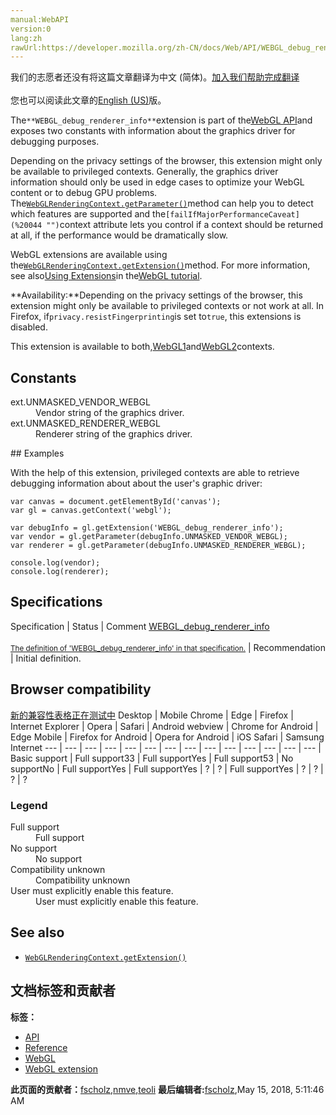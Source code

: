 ```yaml
---
manual:WebAPI
version:0
lang:zh
rawUrl:https://developer.mozilla.org/zh-CN/docs/Web/API/WEBGL_debug_renderer_info
---
```




<bdi>我们的志愿者还没有将这篇文章翻译为<bdi>中文 (简体)</bdi>。[加入我们帮助完成翻译](%20042 "")<br></br>您也可以阅读此文章的[English (US)](%20043 "")版。</bdi>






The`**WEBGL_debug_renderer_info**`extension is part of the[WebGL API](%9901 "")and exposes two constants with information about the graphics driver for debugging purposes.



Depending on the privacy settings of the browser, this extension might only be available to privileged contexts. Generally, the graphics driver information should only be used in edge cases to optimize your WebGL content or to debug GPU problems. The[`WebGLRenderingContext.getParameter()`](%10125 "The WebGLRenderingContext.getParameter() method of the WebGL API returns a value for the passed parameter name.")method can help you to detect which features are supported and the`[failIfMajorPerformanceCaveat](%20044 "")`context attribute lets you control if a context should be returned at all, if the performance would be dramatically slow.



WebGL extensions are available using the[`WebGLRenderingContext.getExtension()`](%9902 "The WebGLRenderingContext.getExtension() method enables a WebGL extension.")method. For more information, see also[Using Extensions](%9903 "")in the[WebGL tutorial](%9904 "").



**Availability:**Depending on the privacy settings of the browser, this extension might only be available to privileged contexts or not work at all. In Firefox, if`privacy.resistFingerprinting`is set to`true`, this extensions is disabled.



This extension is available to both,[WebGL1](%9905 "This example demonstrates how to detect a WebGL rendering context and reports the result to the user.")and[WebGL2](%9906 "The WebGL2RenderingContext interface provides the OpenGL ES 3.0 rendering context for the drawing surface of an HTML <canvas> element.")contexts.



## Constants<a name="Constants"></a>
<dl><dt id=''>ext.UNMASKED_VENDOR_WEBGL</dt><dd>Vendor string of the graphics driver.</dd><dt id=''>ext.UNMASKED_RENDERER_WEBGL</dt><dd>Renderer string of the graphics driver.</dd></dl>
## Examples<a name="Examples"></a>


With the help of this extension, privileged contexts are able to retrieve debugging information about about the user&#39;s graphic driver:


```
var canvas = document.getElementById('canvas');
var gl = canvas.getContext('webgl');

var debugInfo = gl.getExtension('WEBGL_debug_renderer_info');
var vendor = gl.getParameter(debugInfo.UNMASKED_VENDOR_WEBGL);
var renderer = gl.getParameter(debugInfo.UNMASKED_RENDERER_WEBGL);

console.log(vendor);
console.log(renderer);
```

## Specifications<a name="Specifications"></a>
Specification | Status | Comment 
[WEBGL_debug_renderer_info<br></br><small>The definition of &#39;WEBGL_debug_renderer_info&#39; in that specification.</small>](%20047 "") | Recommendation | Initial definition. 


## Browser compatibility<a name="Browser_compatibility"></a>
[新的兼容性表格正在测试中<i></i>](%3360 "")
<abbr>Desktop<i></i></abbr> | <abbr>Mobile<i></i></abbr> 
<abbr>Chrome<i></i></abbr> | <abbr>Edge<i></i></abbr> | <abbr>Firefox<i></i></abbr> | <abbr>Internet Explorer<i></i></abbr> | <abbr>Opera<i></i></abbr> | <abbr>Safari<i></i></abbr> | <abbr>Android webview<i></i></abbr> | <abbr>Chrome for Android<i></i></abbr> | <abbr>Edge Mobile<i></i></abbr> | <abbr>Firefox for Android<i></i></abbr> | <abbr>Opera for Android<i></i></abbr> | <abbr>iOS Safari<i></i></abbr> | <abbr>Samsung Internet<i></i></abbr> 
 ---  |  ---  |  ---  |  ---  |  ---  |  ---  |  ---  |  ---  |  ---  |  ---  |  ---  |  ---  |  ---  |  ---  | 
Basic support | <abbr>Full support</abbr>33 | <abbr>Full support</abbr>Yes | <abbr>Full support</abbr>53 | <abbr>No support</abbr>No | <abbr>Full support</abbr>Yes | <abbr>Full support</abbr>Yes | <abbr>?</abbr> | <abbr>?</abbr> | <abbr>Full support</abbr>Yes | <abbr>?</abbr> | <abbr>?</abbr> | <abbr>?</abbr> | <abbr>?</abbr> 


### Legend<a name="Legend"></a>
<dl><dt id=''><abbr>Full support</abbr></dt><dd>Full support</dd><dt id=''><abbr>No support</abbr></dt><dd>No support</dd><dt id=''><abbr>Compatibility unknown</abbr></dt><dd>Compatibility unknown</dd><dt id=''><abbr>User must explicitly enable this feature.<i></i></abbr></dt><dd>User must explicitly enable this feature.</dd></dl>

## See also<a name="See_also"></a>

* [`WebGLRenderingContext.getExtension()`](%9902 "The WebGLRenderingContext.getExtension() method enables a WebGL extension.")



## 文档标签和贡献者
**标签：**
* [API](%50 "")
* [Reference](%3381 "")
* [WebGL](%52 "")
* [WebGL extension](%9914 "")

**此页面的贡献者：**[fscholz](%60 ""),[nmve](%4863 ""),[teoli](%160 "")
**最后编辑者:**[fscholz](%60 ""),<time>May 15, 2018, 5:11:46 AM</time>


